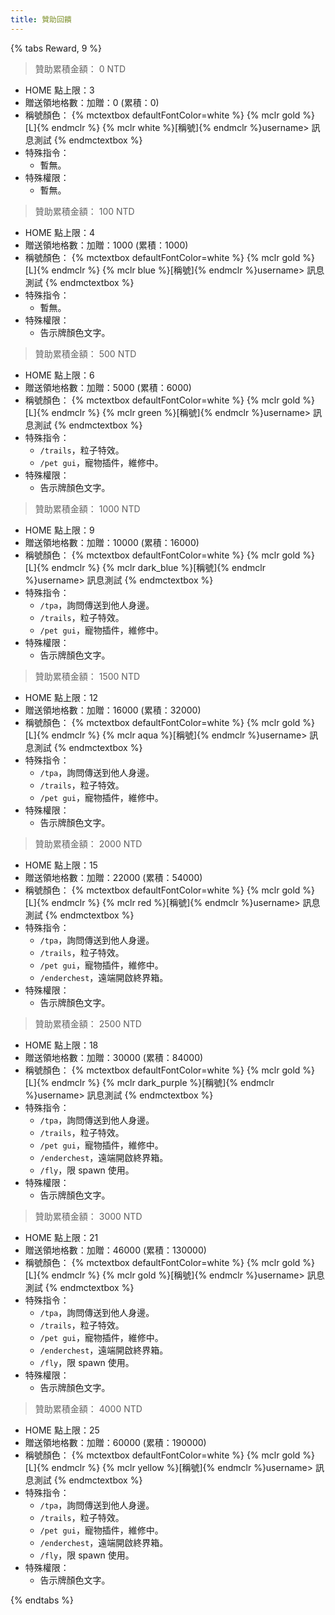 ```yaml
---
title: 贊助回饋
---
```


{% tabs Reward, 9 %}
<!-- tab vip 0 -->
> 贊助累積金額： 0 NTD

* HOME 點上限：3
* 贈送領地格數：加贈：0 (累積：0)
* 稱號顏色：
  {% mctextbox defaultFontColor=white %}
  {% mclr gold %}[L]{% endmclr %} {% mclr white %}[稱號]{% endmclr %}username> 訊息測試
  {% endmctextbox %}
* 特殊指令：
  * 暫無。
* 特殊權限：
  * 暫無。
<!-- endtab -->
<!-- tab vip 1 -->
> 贊助累積金額： 100 NTD

* HOME 點上限：4
* 贈送領地格數：加贈：1000 (累積：1000)
* 稱號顏色：
  {% mctextbox defaultFontColor=white %}
  {% mclr gold %}[L]{% endmclr %} {% mclr blue %}[稱號]{% endmclr %}username> 訊息測試
  {% endmctextbox %}
* 特殊指令：
  * 暫無。
* 特殊權限：
  * 告示牌顏色文字。
<!-- endtab -->
<!-- tab vip 2 -->
> 贊助累積金額： 500 NTD

* HOME 點上限：6
* 贈送領地格數：加贈：5000 (累積：6000)
* 稱號顏色：
  {% mctextbox defaultFontColor=white %}
  {% mclr gold %}[L]{% endmclr %} {% mclr green %}[稱號]{% endmclr %}username> 訊息測試
  {% endmctextbox %}
* 特殊指令：
  * `/trails`，粒子特效。
  * `/pet gui`，寵物插件，維修中。
* 特殊權限：
  * 告示牌顏色文字。
<!-- endtab -->
<!-- tab vip 3 -->
> 贊助累積金額： 1000 NTD

* HOME 點上限：9
* 贈送領地格數：加贈：10000 (累積：16000)
* 稱號顏色：
  {% mctextbox defaultFontColor=white %}
  {% mclr gold %}[L]{% endmclr %} {% mclr dark_blue %}[稱號]{% endmclr %}username> 訊息測試
  {% endmctextbox %}
* 特殊指令：
  * `/tpa`，詢問傳送到他人身邊。
  * `/trails`，粒子特效。
  * `/pet gui`，寵物插件，維修中。
* 特殊權限：
  * 告示牌顏色文字。
<!-- endtab -->
<!-- tab vip 4 -->
> 贊助累積金額： 1500 NTD

* HOME 點上限：12
* 贈送領地格數：加贈：16000 (累積：32000)
* 稱號顏色：
  {% mctextbox defaultFontColor=white %}
  {% mclr gold %}[L]{% endmclr %} {% mclr aqua %}[稱號]{% endmclr %}username> 訊息測試
  {% endmctextbox %}
* 特殊指令：
  * `/tpa`，詢問傳送到他人身邊。
  * `/trails`，粒子特效。
  * `/pet gui`，寵物插件，維修中。
* 特殊權限：
  * 告示牌顏色文字。
<!-- endtab -->
<!-- tab vip 5 -->
> 贊助累積金額： 2000 NTD

* HOME 點上限：15
* 贈送領地格數：加贈：22000 (累積：54000)
* 稱號顏色：
  {% mctextbox defaultFontColor=white %}
  {% mclr gold %}[L]{% endmclr %} {% mclr red %}[稱號]{% endmclr %}username> 訊息測試
  {% endmctextbox %}
* 特殊指令：
  * `/tpa`，詢問傳送到他人身邊。
  * `/trails`，粒子特效。
  * `/pet gui`，寵物插件，維修中。
  * `/enderchest`，遠端開啟終界箱。
* 特殊權限：
  * 告示牌顏色文字。
<!-- endtab -->
<!-- tab vip 6 -->
> 贊助累積金額： 2500 NTD

* HOME 點上限：18
* 贈送領地格數：加贈：30000 (累積：84000)
* 稱號顏色：
  {% mctextbox defaultFontColor=white %}
  {% mclr gold %}[L]{% endmclr %} {% mclr dark_purple %}[稱號]{% endmclr %}username> 訊息測試
  {% endmctextbox %}
* 特殊指令：
  * `/tpa`，詢問傳送到他人身邊。
  * `/trails`，粒子特效。
  * `/pet gui`，寵物插件，維修中。
  * `/enderchest`，遠端開啟終界箱。
  * `/fly`，限 spawn 使用。
* 特殊權限：
  * 告示牌顏色文字。
<!-- endtab -->
<!-- tab vip 7 -->
> 贊助累積金額： 3000 NTD

* HOME 點上限：21
* 贈送領地格數：加贈：46000 (累積：130000)
* 稱號顏色：
  {% mctextbox defaultFontColor=white %}
  {% mclr gold %}[L]{% endmclr %} {% mclr gold %}[稱號]{% endmclr %}username> 訊息測試
  {% endmctextbox %}
* 特殊指令：
  * `/tpa`，詢問傳送到他人身邊。
  * `/trails`，粒子特效。
  * `/pet gui`，寵物插件，維修中。
  * `/enderchest`，遠端開啟終界箱。
  * `/fly`，限 spawn 使用。
* 特殊權限：
  * 告示牌顏色文字。
<!-- endtab -->
<!-- tab vip 8 -->
> 贊助累積金額： 4000 NTD

* HOME 點上限：25
* 贈送領地格數：加贈：60000 (累積：190000)
* 稱號顏色：
  {% mctextbox defaultFontColor=white %}
  {% mclr gold %}[L]{% endmclr %} {% mclr yellow %}[稱號]{% endmclr %}username> 訊息測試
  {% endmctextbox %}
* 特殊指令：
  * `/tpa`，詢問傳送到他人身邊。
  * `/trails`，粒子特效。
  * `/pet gui`，寵物插件，維修中。
  * `/enderchest`，遠端開啟終界箱。
  * `/fly`，限 spawn 使用。
* 特殊權限：
  * 告示牌顏色文字。
<!-- endtab -->
{% endtabs %}
